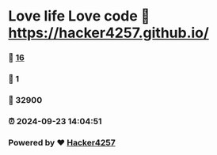 # Love life Love code :link: https://hacker4257.github.io/ 
### :page_facing_up: [16](https://hacker4257.github.io//tag.html) 
### :speech_balloon: 1 
### :hibiscus: 32900 
### :alarm_clock: 2024-09-23 14:04:51 
### Powered by :heart: [Hacker4257](https://hacker4257.github.io)
